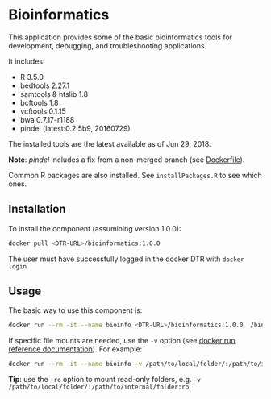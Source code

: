 # Bioinformatics

This application provides some of the basic bioinformatics tools for development, debugging, and troubleshooting applications.

It includes:

* R 3.5.0
* bedtools 2.27.1
* samtools & htslib 1.8
* bcftools 1.8
* vcftools 0.1.15
* bwa 0.7.17-r1188
* pindel (latest:0.2.5b9, 20160729)

The installed tools are the latest available as of Jun 29, 2018.

**Note**: *pindel* includes a fix from a non-merged branch (see [Dockerfile](./Dockerfile)).

Common R packages are also installed. See `installPackages.R` to see which ones.

## Installation

To install the component (assumining version 1.0.0):

```bash
docker pull <DTR-URL>/bioinformatics:1.0.0
```

The user must have successfully logged in the docker DTR with `docker login`  

## Usage

The basic way to use this component is:

```bash
docker run --rm -it --name bioinfo <DTR-URL>/bioinformatics:1.0.0  /bin/bash
```

If specific file mounts are needed, use the `-v` option (see [docker run reference documentation](https://docs.docker.com/engine/reference/run/)). For example:

```bash
docker run --rm -it --name bioinfo -v /path/to/local/folder/:/path/to/internal/folder <DTR-URL>/bioinformatics:1.0.0  /bin/bash
```

**Tip**: use the `:ro` option to mount read-only folders, e.g. `-v /path/to/local/folder/:/path/to/internal/folder:ro`
